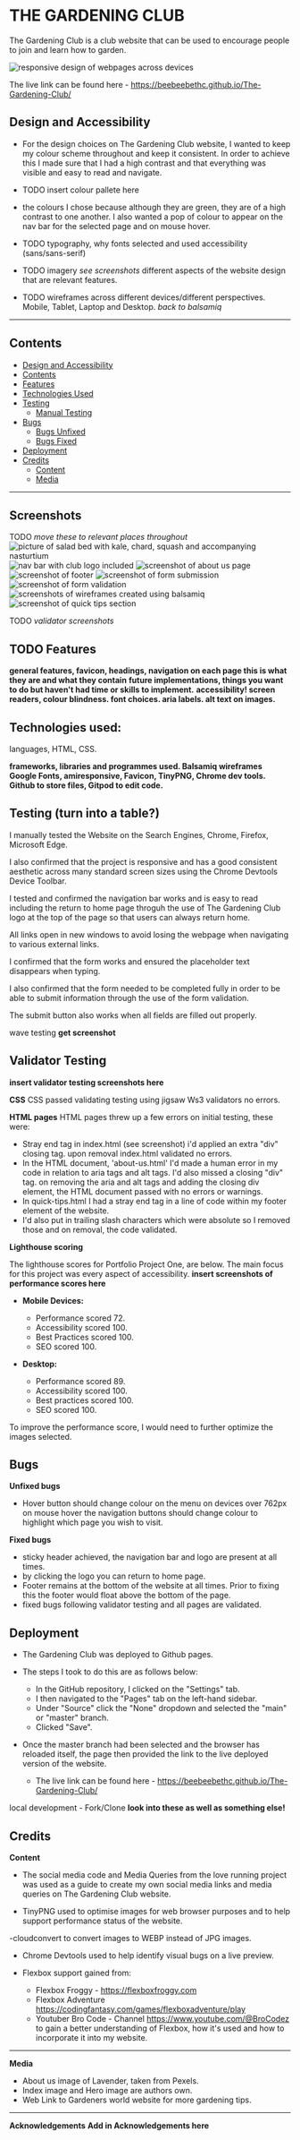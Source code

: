 # THE GARDENING CLUB

The Gardening Club is a club website that can be used to encourage people to join and learn how to garden.

![responsive design of webpages across devices](documentation/responsive-image.png)

The live link can be found here - https://beebeebethc.github.io/The-Gardening-Club/

## Design and Accessibility
- For the design choices on The Gardening Club website, I wanted to keep my colour scheme throughout and keep it consistent. In order to achieve this I made sure that I had a high contrast and that everything was visible and easy to read and navigate.
- TODO insert colour pallete here
- the colours I chose because although they are green, they are of a high contrast to one another. I also wanted a pop of colour to appear on the nav bar for the selected page and on mouse hover. 


- TODO typography, why fonts selected and used accessibility (sans/sans-serif)
- TODO imagery *see screenshots* different aspects of the website design that are relevant features. 
- TODO wireframes across different devices/different perspectives. Mobile, Tablet, Laptop and Desktop. *back to balsamiq*

- - -

## Contents

* [Design and Accessibility](#design-and-accessibility)
* [Contents](#contents)
* [Features](#features)
* [Technologies Used](#technologies-used)
* [Testing](#testing)
    * [Manual Testing](#testing)
* [Bugs](#bugs)
    * [Bugs Unfixed](#unfixed-bugs)
    * [Bugs Fixed](#fixed-bugs)
* [Deployment](#deployment)
* [Credits](#credits)
    * [Content](#credits)
    * [Media](#credits)

- - -

## Screenshots

TODO *move these to relevant places throughout*
![picture of salad bed with kale, chard, squash and accompanying nasturtium](documentation/hero-image.png)
![nav bar with club logo included](documentation/nav-bar.png)
![screenshot of about us page](documentation/about-us-page.png)
![screenshot of footer](documentation/footer.png)
![screenshot of form submission](documentation/form-submission.png)
![screenshot of form validation](documentation/form-validator.png)
![screenshots of wireframes created using balsamiq](documentation/wireframe-desktop.png)
![screenshot of quick tips section](documentation/quick-tips.png)

TODO *validator screenshots*


## TODO Features

**general features, favicon, headings, navigation on each page this is what they are and what they contain**
**future implementations, things you want to do but haven't had time or skills to implement.**
**accessibility! screen readers, colour blindness. font choices. aria labels. alt text on images.**

## Technologies used:

languages, HTML, CSS. 

**frameworks, libraries and programmes used. Balsamiq wireframes Google Fonts, amiresponsive, Favicon, TinyPNG, Chrome dev tools. Github to store files, Gitpod to edit code.**

## Testing (turn into a table?)

I manually tested the Website on the Search Engines, Chrome, Firefox, Microsoft Edge. 

I also confirmed that the project is responsive and has a good consistent aesthetic across many standard screen sizes using the Chrome Devtools Device Toolbar. 

I tested and confirmed the navigation bar works and is easy to read including the return to home page throguh the use of The Gardening Club logo at the top of the page so that users can always return home. 

All links open in new windows to avoid losing the webpage when navigating to various external links. 

I confirmed that the form works and ensured the placeholder text disappears when typing. 
    
I also confirmed that the form needed to be completed fully in order to be able to submit information through the use of the form validation. 
    
The submit button also works when all fields are filled out properly.

wave testing **get screenshot**

## Validator Testing

**insert validator testing screenshots here**

**CSS** 
CSS passed validating testing using jigsaw Ws3 validators no errors. 

**HTML pages**
HTML pages threw up a few errors on initial testing, these were:
 - Stray end tag in index.html (see screenshot) i'd applied an extra "div" closing tag. upon removal index.html validated no errors.
 - In the HTML document, 'about-us.html' I'd made a human error in my code in relation to aria tags and alt tags. I'd also missed a closing "div" tag. on removing the aria and alt tags and adding the closing div element, the HTML document passed with no errors or warnings.
 - In quick-tips.html I had a stray end tag in a line of code within my footer element of the website. 
 - I'd also put in trailing slash characters which were absolute so I removed those and on removal, the code validated.

**Lighthouse scoring**

 The lighthouse scores for Portfolio Project One, are below. The main focus for this project was every aspect of accessibility. **insert screenshots of performance scores here**

- **Mobile Devices:**    
    - Performance scored 72.
    - Accessibility scored 100.
    - Best Practices scored 100.
    - SEO scored 100. 

- **Desktop:**
    - Performance scored 89.
    - Accessibility scored 100.
    - Best practices scored 100.
    - SEO scored 100.

To improve the performance score, I would need to further optimize the images selected. 

## Bugs

**Unfixed bugs**
- Hover button should change colour on the menu on devices over 762px on mouse hover the navigation buttons should change colour to highlight which page you wish to visit. 

**Fixed bugs**
- sticky header achieved, the navigation bar and logo are present at all times. 
- by clicking the logo you can return to home page.
- Footer remains at the bottom of the website at all times. Prior to fixing this the footer would float above the bottom of the page.
- fixed bugs following validator testing and all pages are validated. 

## Deployment

- The Gardening Club was deployed to Github pages. 
- The steps I took to do this are as follows below: 
    - In the GitHub repository, I clicked on the "Settings" tab.
    - I then navigated to the "Pages" tab on the left-hand sidebar.
    - Under "Source" click the "None" dropdown and selected the "main" or "master" branch.
    - Clicked "Save".

- Once the master branch had been selected and the browser has reloaded itself, the page then provided the link to the live deployed version of the website.
    - The live link can be found here - https://beebeebethc.github.io/The-Gardening-Club/

local development - Fork/Clone **look into these as well as something else!**

## Credits

**Content**

- The social media code and Media Queries from the love running project was used as a guide to create my own social media links and media queries on The Gardening Club website.

- TinyPNG used to optimise images for web browser purposes and to help support performance status of the website.

-cloudconvert to convert images to WEBP instead of JPG images.

- Chrome Devtools used to help identify visual bugs on a live preview.

- Flexbox support gained from:
    - Flexbox Froggy - https://flexboxfroggy.com
    - Flexbox Adventure https://codingfantasy.com/games/flexboxadventure/play 
    - Youtuber Bro Code - Channel https://www.youtube.com/@BroCodez to gain a better understanding of Flexbox, how it's used and how to incorporate it into my website.

- - -

**Media**

- About us image of Lavender, taken from Pexels.
- Index image and Hero image are authors own.
- Web Link to Gardeners world website for more gardening tips. 

- - -

**Acknowledgements**
**Add in Acknowledgements here**